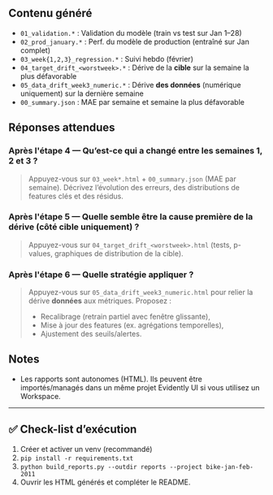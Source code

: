 
## Contenu généré

* `01_validation.*` : Validation du modèle (train vs test sur Jan 1–28)
* `02_prod_january.*` : Perf. du modèle de production (entraîné sur Jan complet)
* `03_week{1,2,3}_regression.*` : Suivi hebdo (février)
* `04_target_drift_<worstweek>.*` : Dérive de la **cible** sur la semaine la plus défavorable
* `05_data_drift_week3_numeric.*` : Dérive **des données** (numérique uniquement) sur la dernière semaine
* `00_summary.json` : MAE par semaine et semaine la plus défavorable

## Réponses attendues

### Après l'étape 4 — Qu’est-ce qui a changé entre les semaines 1, 2 et 3 ?

> Appuyez-vous sur `03_week*.html` + `00_summary.json` (MAE par semaine). Décrivez l’évolution des erreurs, des distributions de features clés et des résidus.

### Après l'étape 5 — Quelle semble être la cause première de la dérive (côté **cible** uniquement) ?

> Appuyez-vous sur `04_target_drift_<worstweek>.html` (tests, p-values, graphiques de distribution de la cible).

### Après l'étape 6 — Quelle stratégie appliquer ?

> Appuyez-vous sur `05_data_drift_week3_numeric.html` pour relier la dérive **données** aux métriques. Proposez :
>
> * Recalibrage (retrain partiel avec fenêtre glissante),
> * Mise à jour des features (ex. agrégations temporelles),
> * Ajustement des seuils/alertes.

## Notes

* Les rapports sont autonomes (HTML). Ils peuvent être importés/managés dans un même projet Evidently UI si vous utilisez un Workspace.

---

## ✅ Check-list d’exécution

1. Créer et activer un venv (recommandé)
2. `pip install -r requirements.txt`
3. `python build_reports.py --outdir reports --project bike-jan-feb-2011`
4. Ouvrir les HTML générés et compléter le README.
